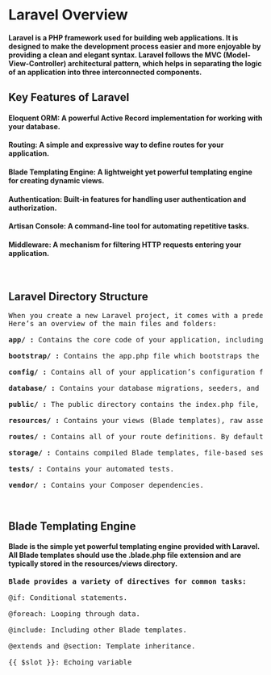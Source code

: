 # Laravel Overview

#### Laravel is a PHP framework used for building web applications. It is designed to make the development process easier and more enjoyable by providing a clean and elegant syntax. Laravel follows the MVC (Model-View-Controller) architectural pattern, which helps in separating the logic of an application into three interconnected components.


## Key Features of Laravel

#### **Eloquent ORM**: A powerful Active Record implementation for working with your database.
#### **Routing**: A simple and expressive way to define routes for your application.
#### **Blade Templating Engine**: A lightweight yet powerful templating engine for creating dynamic views.
#### **Authentication**: Built-in features for handling user authentication and authorization.
#### **Artisan Console**: A command-line tool for automating repetitive tasks.
#### **Middleware**: A mechanism for filtering HTTP requests entering your application.
</br>

## Laravel Directory Structure

<pre>When you create a new Laravel project, it comes with a predefined directory structure. </br>Here’s an overview of the main files and folders:

<b>app/ :</b> Contains the core code of your application, including models, controllers, and middleware.

<b>bootstrap/ :</b> Contains the app.php file which bootstraps the framework.

<b>config/ :</b> Contains all of your application’s configuration files.

<b>database/ :</b> Contains your database migrations, seeders, and factories.

<b>public/ :</b> The public directory contains the index.php file, which is the entry point for all requests entering your application.

<b>resources/ :</b> Contains your views (Blade templates), raw assets (SASS, JavaScript, etc.), and language files.

<b>routes/ :</b> Contains all of your route definitions. By default, there are web.php and api.php files.

<b>storage/ :</b> Contains compiled Blade templates, file-based sessions, file caches, and other files generated by the framework.

<b>tests/ :</b> Contains your automated tests.

<b>vendor/ :</b> Contains your Composer dependencies.
</pre>


</br>

## Blade Templating Engine
#### Blade is the simple yet powerful templating engine provided with Laravel. All Blade templates should use the .blade.php file extension and are typically stored in the resources/views directory.

<pre>
<b>Blade provides a variety of directives for common tasks:</b>

@if: Conditional statements.

@foreach: Looping through data.

@include: Including other Blade templates.

@extends and @section: Template inheritance.

{{ $slot }}: Echoing variable 
</pre>